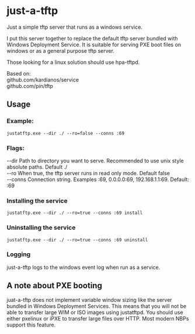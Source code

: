 # just-a-tftp
Just a simple tftp server that runs as a windows service.  

I put this server together to replace the default tftp server bundled with Windows Deployment Service. It is suitable for serving PXE boot files on windows or as a general purpose tftp server.  

Those looking for a linux solution should use hpa-tftpd.
  
Based on:  
github.com/kardianos/service  
github.com/pin/tftp  
## Usage  
### Example:  
`justatftp.exe --dir ./ --ro=false --conns :69`

### Flags:  
--dir   Path to directory you want to serve. Recommended to use unix style absolute paths. Default ./  
--ro    When true, the tftp server runs in read only mode. Default false  
--conns Connection string. Examples :69, 0.0.0.0:69, 192.168.1.1:69. Default: :69  

### Installing the service  
`justatftp.exe --dir ./ --ro=true --conns :69 install`

### Uninstalling the service  
`justatftp.exe --dir ./ --ro=true --conns :69 uninstall`  

### Logging  
just-a-tftp logs to the windows event log when run as a service.  

## A note about PXE booting  
juat-a-tftp does not implement variable window sizing like the server bundled in Windows Deployment Services.
This means that you will not be able to transfer large WIM or ISO images using justatftpd.
You should use either pxelinux or iPXE to transfer large files over HTTP. Most modern NBPs support this feature.
